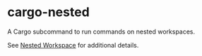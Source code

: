 # cargo-nested

A Cargo subcommand to run commands on nested workspaces.

See [Nested Workspace] for additional details.

[Nested Workspace]: https://crates.io/crates/nested_workspace

